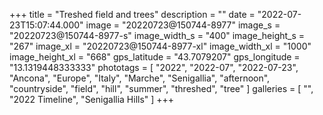 +++
title = "Treshed field and trees"
description = ""
date = "2022-07-23T15:07:44.000"
image = "20220723@150744-8977"
image_s = "20220723@150744-8977-s"
image_width_s = "400"
image_height_s = "267"
image_xl = "20220723@150744-8977-xl"
image_width_xl = "1000"
image_height_xl = "668"
gps_latitude = "43.7079207"
gps_longitude = "13.1319448333333"
phototags = [ "2022", "2022-07", "2022-07-23", "Ancona", "Europe", "Italy", "Marche", "Senigallia", "afternoon", "countryside", "field", "hill", "summer", "threshed", "tree" ]
galleries = [ "", "2022 Timeline", "Senigallia Hills" ]
+++
